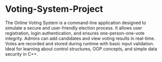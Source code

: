 # Voting-System-Project
The Online Voting System is a command-line application designed to simulate a secure and user-friendly election process. It allows user registration, login authentication, and ensures one-person-one-vote integrity. Admins can add candidates and view voting results in real-time. Votes are recorded and stored during runtime with basic input validation. Ideal for learning about control structures, OOP concepts, and simple data security in C++.
